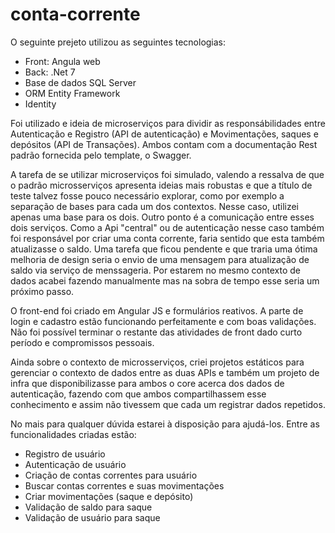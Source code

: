 # conta-corrente

O seguinte prejeto utilizou as seguintes tecnologias:
- Front: Angula web
- Back: .Net 7
- Base de dados SQL Server
- ORM Entity Framework
- Identity

Foi utilizado e ideia de microserviços para dividir as responsábilidades entre Autenticação e Registro (API de autenticação) e Movimentações, saques e depósitos (API de Transações).
Ambos contam com a documentação Rest padrão fornecida pelo template, o Swagger.

A tarefa de se utilizar microserviços foi simulado, valendo a ressalva de que o padrão microsserviços apresenta ideias mais robustas e que a título de teste talvez fosse pouco necessário explorar, como por exemplo a separação de bases para cada um dos contextos.
Nesse caso, utilizei apenas uma base para os dois. Outro ponto é a comunicação entre esses dois serviços. Como a Api "central" ou de autenticação nesse caso também foi responsável por criar uma conta corrente, faria sentido que esta também atualizasse o saldo.
Uma tarefa que ficou pendente e que traria uma ótima melhoria de design seria o envio de uma mensagem para atualização de saldo via serviço de menssageria. Por estarem no mesmo contexto de dados acabei fazendo manualmente mas na sobra de tempo esse seria um próximo passo.

O front-end foi criado em Angular JS e formulários reativos. A parte de login e cadastro estão funcionando perfeitamente e com boas validações. Não foi possível terminar o restante das atividades de front dado curto período e compromissos pessoais.

Ainda sobre o contexto de microsserviços, criei projetos estáticos para gerenciar o contexto de dados entre as duas APIs e também um projeto de infra que disponibilizasse para ambos o core acerca dos dados de autenticação, fazendo com que ambos compartilhassem esse conhecimento e assim não tivessem que cada um registrar dados repetidos.

No mais para qualquer dúvida estarei à disposição para ajudá-los.
Entre as funcionalidades criadas estão:
- Registro de usuário
- Autenticação de usuário
- Criação de contas correntes para usuário
- Buscar contas correntes e suas movimentações
- Criar movimentações (saque e depósito)
- Validação de saldo para saque
- Validação de usuário para saque
